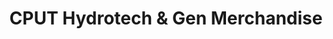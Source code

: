 ---
title: "CPUT Hydrotech & Gen Merchandise"
url: /sultan-kudarat/cput-hydrotech-and-gen-merchandise/
shop: hardware
---